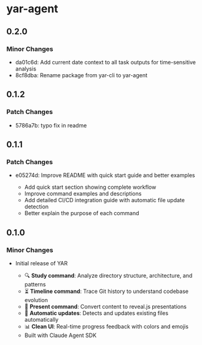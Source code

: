 # yar-agent

## 0.2.0

### Minor Changes

- da01c6d: Add current date context to all task outputs for time-sensitive analysis
- 8cf8dba: Rename package from yar-cli to yar-agent

## 0.1.2

### Patch Changes

- 5786a7b: typo fix in readme

## 0.1.1

### Patch Changes

- e05274d: Improve README with quick start guide and better examples

  - Add quick start section showing complete workflow
  - Improve command examples and descriptions
  - Add detailed CI/CD integration guide with automatic file update detection
  - Better explain the purpose of each command

## 0.1.0

### Minor Changes

- Initial release of YAR

  - 🔍 **Study command**: Analyze directory structure, architecture, and patterns
  - ⏳ **Timeline command**: Trace Git history to understand codebase evolution
  - 🎨 **Present command**: Convert content to reveal.js presentations
  - 🔄 **Automatic updates**: Detects and updates existing files automatically
  - 📊 **Clean UI**: Real-time progress feedback with colors and emojis
  - Built with Claude Agent SDK
